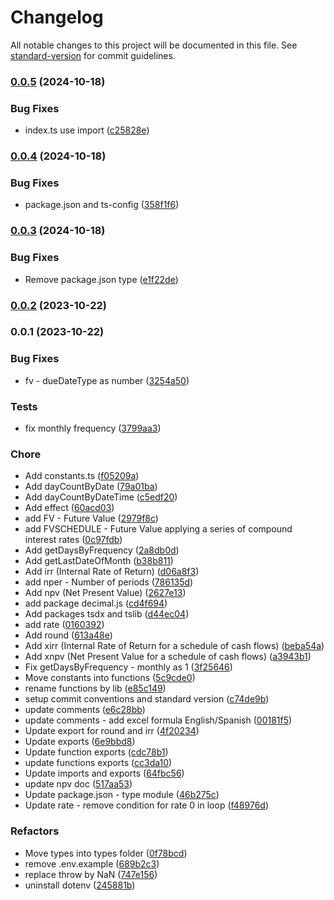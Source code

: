 # Changelog

All notable changes to this project will be documented in this file. See [standard-version](https://github.com/conventional-changelog/standard-version) for commit guidelines.

### [0.0.5](https://github.com/ezemgaray/financial-fns/compare/v0.0.4...v0.0.5) (2024-10-18)


### Bug Fixes

* index.ts use import ([c25828e](https://github.com/ezemgaray/financial-fns/commit/c25828e3dadacad9f211dc0a08def2c05b83cf9c))

### [0.0.4](https://github.com/ezemgaray/financial-fns/compare/v0.0.3...v0.0.4) (2024-10-18)


### Bug Fixes

* package.json and ts-config ([358f1f6](https://github.com/ezemgaray/financial-fns/commit/358f1f6287c3d1b01af7b0e7bf59d3aab1f6d6ad))

### [0.0.3](https://github.com/ezemgaray/financial-fns/compare/v0.0.2...v0.0.3) (2024-10-18)


### Bug Fixes

* Remove package.json type ([e1f22de](https://github.com/ezemgaray/financial-fns/commit/e1f22def59fd7010b62a3b975aa1aee96f59e957))

### [0.0.2](https://github.com/ezemgaray/financial-fns/compare/v0.0.1...v0.0.2) (2023-10-22)

### 0.0.1 (2023-10-22)


### Bug Fixes

* fv - dueDateType as number ([3254a50](https://github.com/ezemgaray/financial-fns/commit/3254a502050927cc143f1f298fb432b026c3a7f1))


### Tests

* fix monthly frequency ([3799aa3](https://github.com/ezemgaray/financial-fns/commit/3799aa33efb7ae8af5ae1519f6f030759fd5b218))


### Chore

* Add constants.ts ([f05209a](https://github.com/ezemgaray/financial-fns/commit/f05209af9953cb5fc3e089114a74a850833e6d32))
* Add dayCountByDate ([79a01ba](https://github.com/ezemgaray/financial-fns/commit/79a01ba0f5e256a75858dc89d331898460458364))
* Add dayCountByDateTime ([c5edf20](https://github.com/ezemgaray/financial-fns/commit/c5edf20b0f065d08422b1ec92f68c812fa448000))
* Add effect ([60acd03](https://github.com/ezemgaray/financial-fns/commit/60acd0332d8592aada344e60ce681ded971875d1))
* add FV - Future Value ([2979f8c](https://github.com/ezemgaray/financial-fns/commit/2979f8c9ae618915b4d512a26a3791609890bf41))
* add FVSCHEDULE - Future Value applying a series of compound interest rates ([0c97fdb](https://github.com/ezemgaray/financial-fns/commit/0c97fdb29dc21d0aeeaf4ed310a5e4300854d7a7))
* Add getDaysByFrequency ([2a8db0d](https://github.com/ezemgaray/financial-fns/commit/2a8db0d22a1162f5e1a8e140060cd6ce30b77d1f))
* Add getLastDateOfMonth ([b38b811](https://github.com/ezemgaray/financial-fns/commit/b38b811429c230a4e38a9121c5dd09ed7700a620))
* Add irr (Internal Rate of Return) ([d06a8f3](https://github.com/ezemgaray/financial-fns/commit/d06a8f3fb8e322ce573492b96e9bbb8a6a25fd6d))
* add nper - Number of periods ([786135d](https://github.com/ezemgaray/financial-fns/commit/786135d9acdab1af444d348c2e4a79742b74fea0))
* Add npv (Net Present Value) ([2627e13](https://github.com/ezemgaray/financial-fns/commit/2627e13d8ee664970387e8e573bc4a62b24ba072))
* add package decimal.js ([cd4f694](https://github.com/ezemgaray/financial-fns/commit/cd4f694b4903300fe1cd5a8bcf50a2b41d0269c0))
* Add packages tsdx and tslib ([d44ec04](https://github.com/ezemgaray/financial-fns/commit/d44ec0480aef0925124fa55ae7e634d1d8c5b545))
* add rate ([0160392](https://github.com/ezemgaray/financial-fns/commit/0160392d011853a30adf837a0d1e0c40aa818ac0))
* Add round ([613a48e](https://github.com/ezemgaray/financial-fns/commit/613a48e4b811480819be1a33cbcdaef21ca919b9))
* Add xirr (Internal Rate of Return for a schedule of cash flows) ([beba54a](https://github.com/ezemgaray/financial-fns/commit/beba54aa44060322d536cf5260a808065f5fbaa4))
* Add xnpv (Net Present Value for a schedule of cash flows) ([a3943b1](https://github.com/ezemgaray/financial-fns/commit/a3943b11f3e56d305b819de8b3a5b75eac703f80))
* Fix getDaysByFrequency - monthly as 1 ([3f25646](https://github.com/ezemgaray/financial-fns/commit/3f25646b8d8f1f8c369c0a4d8be97b445b772272))
* Move constants into functions ([5c9cde0](https://github.com/ezemgaray/financial-fns/commit/5c9cde0d34760d3c86f7629be76ff60a2ad3e632))
* rename functions by lib ([e85c149](https://github.com/ezemgaray/financial-fns/commit/e85c1498a17d04fc605b9efd799db19db7a6fb0d))
* setup commit conventions and standard version ([c74de9b](https://github.com/ezemgaray/financial-fns/commit/c74de9bce9b02d1b183091438919a60b7ec4e1a9))
* update comments ([e6c28bb](https://github.com/ezemgaray/financial-fns/commit/e6c28bb389cb8519ccb4d5b6749ddfcba5a19f53))
* update comments - add excel formula English/Spanish ([00181f5](https://github.com/ezemgaray/financial-fns/commit/00181f55c950c5ab42cc10d1d29a10d99d74fe49))
* Update export for round and irr ([4f20234](https://github.com/ezemgaray/financial-fns/commit/4f202343e66d1b59e34607a541f2319412fa5ef3))
* Update exports ([6e9bbd8](https://github.com/ezemgaray/financial-fns/commit/6e9bbd8ae1a8d25dd6057362d190eec92caf9226))
* Update function exports ([cdc78b1](https://github.com/ezemgaray/financial-fns/commit/cdc78b107953cf41e76012898e356ad0b2252e1a))
* update functions exports ([cc3da10](https://github.com/ezemgaray/financial-fns/commit/cc3da1001e66823ba4274f72e20438662807e7e8))
* Update imports and exports ([64fbc56](https://github.com/ezemgaray/financial-fns/commit/64fbc562d004d17479ad621e05eba7a854c78bc2))
* update npv doc ([517aa53](https://github.com/ezemgaray/financial-fns/commit/517aa537e6e2537c8e3d91255bdcbdd9caeedff7))
* Update package.json - type module ([46b275c](https://github.com/ezemgaray/financial-fns/commit/46b275cc4b090bfe450c13fb867a83702e1b301a))
* Update rate - remove condition for rate 0 in loop ([f48976d](https://github.com/ezemgaray/financial-fns/commit/f48976dc2c7e0ab587c68daec4196f279dd53871))


### Refactors

* Move types into types folder ([0f78bcd](https://github.com/ezemgaray/financial-fns/commit/0f78bcd3a015865df50b9e32692c9882e83f65c2))
* remove .env.example ([689b2c3](https://github.com/ezemgaray/financial-fns/commit/689b2c336f4a5845e48ec8404d57596f4fef8da3))
* replace throw by NaN ([747e156](https://github.com/ezemgaray/financial-fns/commit/747e1563c4d75b519547aa7d5293b55eebbeabde))
* uninstall dotenv ([245881b](https://github.com/ezemgaray/financial-fns/commit/245881b06a1fac69e09c42ebe9a8ecc4aaa0b0ee))
